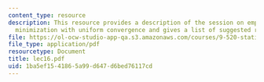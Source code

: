 ```yaml
---
content_type: resource
description: This resource provides a description of the session on empirical risk
  minimization with uniform convergence and gives a list of suggested readings.
file: https://ol-ocw-studio-app-qa.s3.amazonaws.com/courses/9-520-statistical-learning-theory-and-applications-spring-2006/1ba5ef1541865a99d647d6bed76117cd_lec16.pdf
file_type: application/pdf
resourcetype: Document
title: lec16.pdf
uid: 1ba5ef15-4186-5a99-d647-d6bed76117cd
---
```

